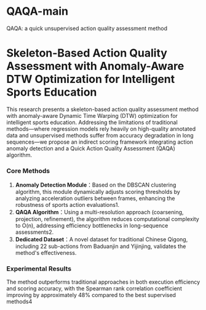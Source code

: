 # QAQA-main
QAQA: a quick unsupervised action quality assessment method

# Skeleton-Based Action Quality Assessment with Anomaly-Aware DTW Optimization for Intelligent Sports Education

This research presents a skeleton-based action quality assessment method with anomaly-aware Dynamic Time Warping (DTW) optimization for intelligent sports education. Addressing the limitations of traditional methods—where regression models rely heavily on high-quality annotated data and unsupervised methods suffer from accuracy degradation in long sequences—we propose an indirect scoring framework integrating action anomaly detection and a Quick Action Quality Assessment (QAQA) algorithm.

### Core Methods

1. **Anomaly Detection Module**：Based on the DBSCAN clustering algorithm, this module dynamically adjusts scoring thresholds by analyzing acceleration outliers between frames, enhancing the robustness of sports action evaluations1.
2. **QAQA Algorithm**：Using a multi-resolution approach (coarsening, projection, refinement), the algorithm reduces computational complexity to O(n), addressing efficiency bottlenecks in long-sequence assessments2.
3. **Dedicated Dataset**：A novel dataset for traditional Chinese Qigong, including 22 sub-actions from Baduanjin and Yijinjing, validates the method's effectiveness.

### Experimental Results

The method outperforms traditional approaches in both execution efficiency and scoring accuracy, with the Spearman rank correlation coefficient improving by approximately 48% compared to the best supervised methods4
